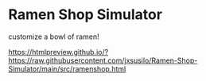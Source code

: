 # Ramen Shop Simulator
 customize a bowl of ramen!

https://htmlpreview.github.io/?https://raw.githubusercontent.com/jxsusilo/Ramen-Shop-Simulator/main/src/ramenshop.html
